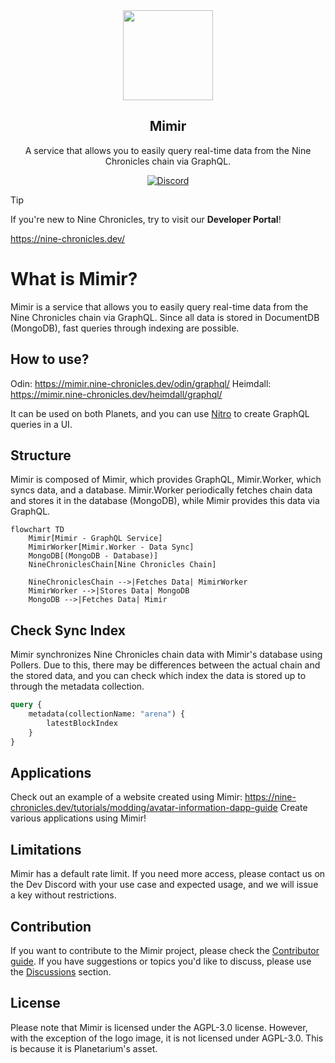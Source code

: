 <div align="center">
    <img src="./docs/assets/logo.png" width="144" />
    <h2>Mimir</h2>
    <p>A service that allows you to easily query real-time data from the Nine Chronicles chain via GraphQL.</p>

[![Discord](https://img.shields.io/discord/928926944937013338.svg?color=7289da&logo=discord&logoColor=white)][Discord]

</div>

[Discord]: https://planetarium.dev/discord

> [!TIP]
> If you're new to Nine Chronicles, try to visit our **Developer Portal**!
>
> https://nine-chronicles.dev/

# What is Mimir?

Mimir is a service that allows you to easily query real-time data from the Nine Chronicles chain via GraphQL.
Since all data is stored in DocumentDB (MongoDB), fast queries through indexing are possible.

## How to use?

Odin: https://mimir.nine-chronicles.dev/odin/graphql/
Heimdall: https://mimir.nine-chronicles.dev/heimdall/graphql/

It can be used on both Planets, and you can use [Nitro](https://chillicream.com/docs/nitro/explore-the-ui) to create GraphQL queries in a UI.

## Structure

Mimir is composed of Mimir, which provides GraphQL, Mimir.Worker, which syncs data, and a database.
Mimir.Worker periodically fetches chain data and stores it in the database (MongoDB), while Mimir provides this data via GraphQL.

```mermaid
flowchart TD
    Mimir[Mimir - GraphQL Service]
    MimirWorker[Mimir.Worker - Data Sync]
    MongoDB[(MongoDB - Database)]
    NineChroniclesChain[Nine Chronicles Chain]

    NineChroniclesChain -->|Fetches Data| MimirWorker
    MimirWorker -->|Stores Data| MongoDB
    MongoDB -->|Fetches Data| Mimir
```

## Check Sync Index

Mimir synchronizes Nine Chronicles chain data with Mimir's database using Pollers.
Due to this, there may be differences between the actual chain and the stored data, and you can check which index the data is stored up to through the metadata collection.

```graphql
query {
    metadata(collectionName: "arena") {
        latestBlockIndex
    }
}
```

## Applications

Check out an example of a website created using Mimir: https://nine-chronicles.dev/tutorials/modding/avatar-information-dapp-guide
Create various applications using Mimir!

## Limitations

Mimir has a default rate limit.
If you need more access, please contact us on the Dev Discord with your use case and expected usage, and we will issue a key without restrictions.

## Contribution

If you want to contribute to the Mimir project, please check the [Contributor guide](CONTRIBUTING.md).
If you have suggestions or topics you'd like to discuss, please use the [Discussions](https://github.com/planetarium/mimir/discussions) section.

## License

Please note that Mimir is licensed under the AGPL-3.0 license. However, with the exception of the logo image, it is not licensed under AGPL-3.0. This is because it is Planetarium's asset.
